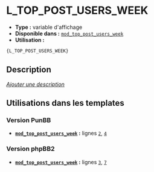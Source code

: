 # L_TOP_POST_USERS_WEEK
* __Type :__ variable d'affichage
* __Disponible dans :__ [`mod_top_post_users_week`](../tpl/var/mod_top_post_users_week.md)
* __Utilisation :__

```html
{L_TOP_POST_USERS_WEEK}
```

## Description
[*Ajouter une description*](https://fa-tvars.appspot.com/var/L_TOP_POST_USERS_WEEK)

## Utilisations dans les templates

### Version PunBB
* __[`mod_top_post_users_week`](../tpl/var/mod_top_post_users_week.md#readme) :__ lignes [`2`](../tpl/src/punbb/mod_top_post_users_week.tpl#L2), [`4`](../tpl/src/punbb/mod_top_post_users_week.tpl#L4)

### Version phpBB2
* __[`mod_top_post_users_week`](../tpl/var/mod_top_post_users_week.md#readme) :__ lignes [`3`](../tpl/src/subsilver/mod_top_post_users_week.tpl#L3), [`7`](../tpl/src/subsilver/mod_top_post_users_week.tpl#L7)